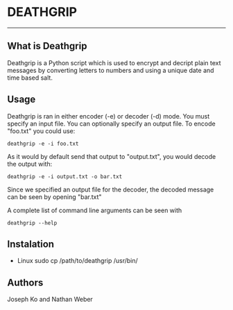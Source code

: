 DEATHGRIP
=========================
-------------------------


What is Deathgrip
-------------------------

Deathgrip is a Python script which is used to encrypt and decript plain text messages by converting letters to numbers and using a unique date and time based salt.

Usage
-------------------------

Deathgrip is ran in either encoder (-e) or decoder (-d) mode. You must specify an input file. You can optionally specify an output file. To encode "foo.txt" you could use:

    deathgrip -e -i foo.txt

As it would by default send that output to "output.txt", you would decode the output with:

    deathgrip -e -i output.txt -o bar.txt

Since we specified an output file for the decoder, the decoded message can be seen by opening "bar.txt"
    
A complete list of command line arguments can be seen with 

	deathgrip --help
    

Instalation
--------------------------

* Linux
    sudo cp /path/to/deathgrip /usr/bin/

Authors
------------------------

Joseph Ko and Nathan Weber
